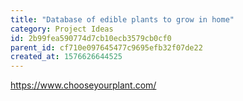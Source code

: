```yaml
---
title: "Database of edible plants to grow in home"
category: Project Ideas
id: 2b99fea590774d7cb10ecb3579cb0cf0
parent_id: cf710e097645477c9695efb32f07de22
created_at: 1576626644525
---
```


https://www.chooseyourplant.com/
    